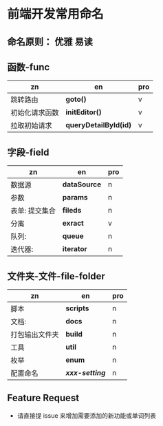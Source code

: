 # 前端开发常用命名

## 命名原则： 优雅 易读


## 函数-func 
| zn | en | pro |
| --- | --- | --- | 
| 跳转路由 | **goto()** | v
| 初始化请求函数 |  **initEditor()**|v
| 拉取初始请求 | **queryDetailById(id)**| v
## 字段-field
| zn | en | pro |
| --- | --- | --- | 
| 数据源| **dataSource** | n
|参数| **params** | n
| 表单: 提交集合| **fileds** |n
| 分离| **exract** |v
| 队列: |**queue** |n
| 迭代器: | **iterator** | n|

## 文件夹-文件-file-folder

| zn | en | pro |
| --- | --- | --- |
| 脚本| **scripts**| n
| 文档:|**docs**| n
|打包输出文件夹 | **build**| n
|工具| **util**| n
|枚举| **enum** | n
|配置命名| ***xxx-setting***| n
## Feature Request
* 请直接提 issue 来增加需要添加的新功能或单词列表
